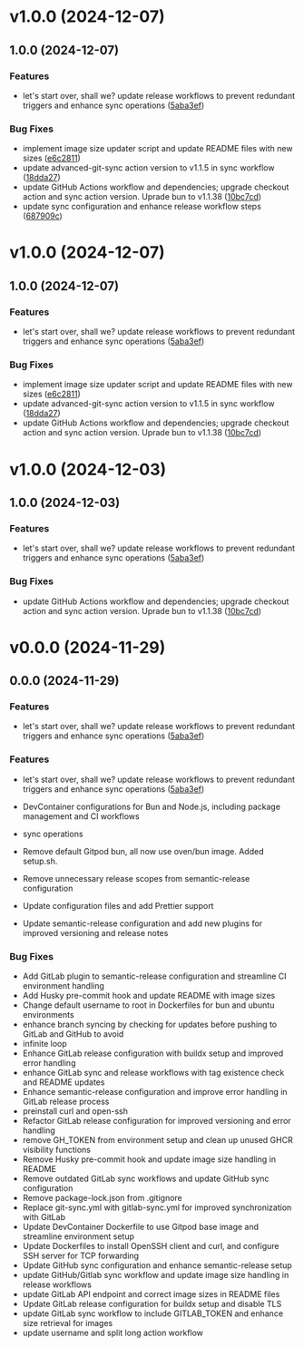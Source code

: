 # v1.0.0 (2024-12-07)



## 1.0.0 (2024-12-07)

### Features

* let's start over, shall we? update release workflows to prevent redundant triggers and enhance sync operations ([5aba3ef](https://github.com/iamvikshan/devcontainers/commit/5aba3ef22af4f11d7767f4c6de4876ad3c50d147))

### Bug Fixes

* implement image size updater script and update README files with new sizes ([e6c2811](https://github.com/iamvikshan/devcontainers/commit/e6c2811ff805e7677f67cd99144e5ff6d1a81238))
* update advanced-git-sync action version to v1.1.5 in sync workflow ([18dda27](https://github.com/iamvikshan/devcontainers/commit/18dda275ce6dcc8d42ecfef0e62510ad056c0fc5))
* update GitHub Actions workflow and dependencies; upgrade checkout action and sync action version. Uprade bun to v1.1.38 ([10bc7cd](https://github.com/iamvikshan/devcontainers/commit/10bc7cda116360c530b2d9a5a20d74a5d5983120))
* update sync configuration and enhance release workflow steps ([687909c](https://github.com/iamvikshan/devcontainers/commit/687909cbbfc24578ee1f5c75ba3e0eab8427e764))

# v1.0.0 (2024-12-07)

## 1.0.0 (2024-12-07)

### Features

- let's start over, shall we? update release workflows to prevent redundant triggers and enhance
  sync operations
  ([5aba3ef](https://github.com/iamvikshan/devcontainers/commit/5aba3ef22af4f11d7767f4c6de4876ad3c50d147))

### Bug Fixes

- implement image size updater script and update README files with new sizes
  ([e6c2811](https://github.com/iamvikshan/devcontainers/commit/e6c2811ff805e7677f67cd99144e5ff6d1a81238))
- update advanced-git-sync action version to v1.1.5 in sync workflow
  ([18dda27](https://github.com/iamvikshan/devcontainers/commit/18dda275ce6dcc8d42ecfef0e62510ad056c0fc5))
- update GitHub Actions workflow and dependencies; upgrade checkout action and sync action version.
  Uprade bun to v1.1.38
  ([10bc7cd](https://github.com/iamvikshan/devcontainers/commit/10bc7cda116360c530b2d9a5a20d74a5d5983120))

# v1.0.0 (2024-12-03)

## 1.0.0 (2024-12-03)

### Features

- let's start over, shall we? update release workflows to prevent redundant triggers and enhance
  sync operations
  ([5aba3ef](https://github.com/iamvikshan/devcontainers/commit/5aba3ef22af4f11d7767f4c6de4876ad3c50d147))

### Bug Fixes

- update GitHub Actions workflow and dependencies; upgrade checkout action and sync action version.
  Uprade bun to v1.1.38
  ([10bc7cd](https://github.com/iamvikshan/devcontainers/commit/10bc7cda116360c530b2d9a5a20d74a5d5983120))

# v0.0.0 (2024-11-29)

## 0.0.0 (2024-11-29)

### Features

- let's start over, shall we? update release workflows to prevent redundant triggers and enhance
  sync operations
  ([5aba3ef](https://github.com/iamvikshan/devcontainers/commit/5aba3ef22af4f11d7767f4c6de4876ad3c50d147))

### Features

- let's start over, shall we? update release workflows to prevent redundant triggers and enhance
  sync operations
  ([5aba3ef](https://github.com/iamvikshan/devcontainers/commit/5aba3ef22af4f11d7767f4c6de4876ad3c50d147))

- DevContainer configurations for Bun and Node.js, including package management and CI workflows
- sync operations
- Remove default Gitpod bun, all now use oven/bun image. Added setup.sh.
- Remove unnecessary release scopes from semantic-release configuration
- Update configuration files and add Prettier support
- Update semantic-release configuration and add new plugins for improved versioning and release
  notes

### Bug Fixes

- Add GitLab plugin to semantic-release configuration and streamline CI environment handling
- Add Husky pre-commit hook and update README with image sizes
- Change default username to root in Dockerfiles for bun and ubuntu environments
- enhance branch syncing by checking for updates before pushing to GitLab and GitHub to avoid
- infinite loop
- Enhance GitLab release configuration with buildx setup and improved error handling
- enhance GitLab sync and release workflows with tag existence check and README updates
- Enhance semantic-release configuration and improve error handling in GitLab release process
- preinstall curl and open-ssh
- Refactor GitLab release configuration for improved versioning and error handling
- remove GH_TOKEN from environment setup and clean up unused GHCR visibility functions
- Remove Husky pre-commit hook and update image size handling in README
- Remove outdated GitLab sync workflows and update GitHub sync configuration
- Remove package-lock.json from .gitignore
- Replace git-sync.yml with gitlab-sync.yml for improved synchronization with GitLab
- Update DevContainer Dockerfile to use Gitpod base image and streamline environment setup
- Update Dockerfiles to install OpenSSH client and curl, and configure SSH server for TCP forwarding
- Update GitHub sync configuration and enhance semantic-release setup
- update GitHub/Gitlab sync workflow and update image size handling in release workflows
- update GitLab API endpoint and correct image sizes in README files
- Update GitLab release configuration for buildx setup and disable TLS
- update GitLab sync workflow to include GITLAB_TOKEN and enhance size retrieval for images
- update username and split long action workflow
